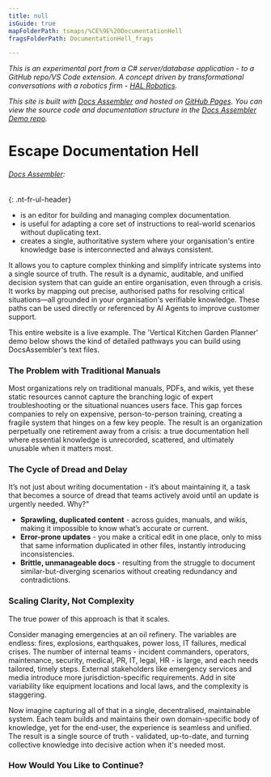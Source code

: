 ```yaml
---
title: null
isGuide: true
mapFolderPath: tsmaps/%CE%9E%20DocumentationHell
fragsFolderPath: DocumentationHell_frags

---
```



<!-- tsGuideRenderComment {"guide":{"id":"xVfvgr13p","path":"","fragmentFolderPath":"DocumentationHell_frags"},"fragment":{"id":"xVfvgr13p","topLevelMapKey":"sIhxfx02EB","mapKeyChain":"sIhxfx02EB","guideID":"xVfvgr216","guidePath":"c:/GitHub/MuddySpud/MuddySpud.github.io/tsmaps/DocumentationHell.tsmap","chartKey":"sIhxfx02EB","isLeaf":false,"options":[{"id":"xVfviM09o","option":"Explore a Docs Assembler Solution ","order":1},{"id":"xVfviW1fl","option":"The Technical Deep Dive","order":2}]}} -->

*This is an experimental port from a C# server/database application - to a GitHub repo/VS Code extension. A concept driven by transformational conversations with a robotics firm - [HAL Robotics](https://hal-robotics.com).*

*This site is built with [Docs Assembler](https://marketplace.visualstudio.com/items?itemName=netoftrees.documentation-assembler) and hosted on [GitHub Pages](https://docs.github.com/en/pages). You can view the source code and documentation structure in the [Docs Assembler Demo repo](https://github.com/CompositeFlows/DocsAssemblerDemo).*

# Escape Documentation Hell

###### [Docs Assembler](https://marketplace.visualstudio.com/items?itemName=netoftrees.documentation-assembler):
{: .nt-fr-ul-header}

- is an editor for building and managing complex documentation.
- is useful for adapting a core set of instructions to real-world scenarios without duplicating text.
- creates a single, authoritative system where your organisation's entire knowledge base is interconnected and always consistent.

It allows you to capture complex thinking and simplify intricate systems into a single source of truth. The result is a dynamic, auditable, and unified decision system that can guide an entire organisation, even through a crisis. It works by mapping out precise, authorised paths for resolving critical situations—all grounded in your organisation's verifiable knowledge. These paths can be used directly or referenced by AI Agents to improve customer support.

This entire website is a live example. The 'Vertical Kitchen Garden Planner' demo below shows the kind of detailed pathways you can build using DocsAssembler's text files.

### The Problem with Traditional Manuals

Most organizations rely on traditional manuals, PDFs, and wikis, yet these static resources cannot capture the branching logic of expert troubleshooting or the situational nuances users face. This gap forces companies to rely on expensive, person-to-person training, creating a fragile system that hinges on a few key people. The result is an organization perpetually one retirement away from a crisis: a true documentation hell where essential knowledge is unrecorded, scattered, and ultimately unusable when it matters most.

### The Cycle of Dread and Delay

It’s not just about writing documentation - it’s about maintaining it, a task that becomes a source of dread that teams actively avoid until an update is urgently needed. Why?"

*   **Sprawling, duplicated content** - across guides, manuals, and wikis, making it impossible to know what’s accurate or current.
*   **Error-prone updates** - you make a critical edit in one place, only to miss that same information duplicated in other files, instantly introducing inconsistencies.
*   **Brittle, unmanageable docs** - resulting from the struggle to document similar-but-diverging scenarios without creating redundancy and contradictions.

### Scaling Clarity, Not Complexity

The true power of this approach is that it scales. 

Consider managing emergencies at an oil refinery. The variables are endless: fires, explosions, earthquakes, power loss, IT failures, medical crises. The number of internal teams - incident commanders, operators, maintenance, security, medical, PR, IT, legal, HR - is large, and each needs tailored, timely steps. External stakeholders like emergency services and media introduce more jurisdiction-specific requirements. Add in site variability like equipment locations and local laws, and the complexity is staggering.

Now imagine capturing all of that in a single, decentralised, maintainable system. Each team builds and maintains their own domain-specific body of knowledge, yet for the end-user, the experience is seamless and unified. The result is a single source of truth - validated, up-to-date, and turning collective knowledge into decisive action when it's needed most.

### How Would You Like to Continue?

